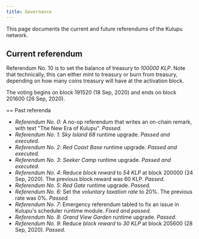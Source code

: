 ```yaml
---
title: Governance
---
```


This page documents the current and future referendums of the Kulupu
network.

## Current referendum

Referendum No. 10 is to set the balance of treasury to _100000
KLP_. Note that technically, this can either mint to treasury or burn
from treasury, depending on how many coins treasury will have at the
activation block.

The voting begins on block 191520 (18 Sep, 2020) and ends on block
201600 (26 Sep, 2020).

== Past referenda

* *Referendum No. 0*: A no-op referendum that writes an on-chain
  remark, with text "The New Era of Kulupu". _Passed._
* *Referendum No. 1*: *Sky Island 68* runtime upgrade. _Passed and
  executed._
* *Referendum No. 2*: *Red Coast Base* runtime upgrade. _Passed and
  executed._
* *Referendum No. 3*: *Seeker Camp* runtime upgrade. _Passed and
  executed._
* *Referendum No. 4*: Reduce *block reward* to _54 KLP_ at block
  200000 (24 Sep, 2020). The previous block reward was
  60 KLP. _Passed._
* *Referendum No. 5*: *Red Gate* runtime upgrade. _Passed._
* *Referendum No. 6*: Set the *voluntary taxation rate* to 20%. The
  previous rate was 0%. _Passed._
* *Referendum No. 7*: Emergency referendum tabled to fix an issue in
  Kulupu's scheduler runtime module. _Fixed and passed._
* *Referendum No. 8*: *Grand View Garden* runtime upgrade. _Passed._
* *Referendum No. 9*: Reduce *block reward* to _30 KLP_ at block
  205600 (28 Sep, 2020). _Passed._
